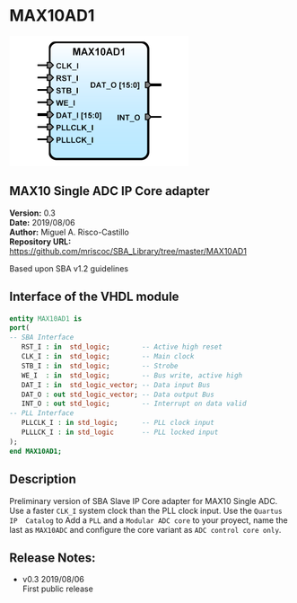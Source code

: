 MAX10AD1
========
![](image.png)   

MAX10 Single ADC IP Core adapter
-----------------------------------

**Version:** 0.3  
**Date:** 2019/08/06  
**Author:** Miguel A. Risco-Castillo  
**Repository URL:** <https://github.com/mriscoc/SBA_Library/tree/master/MAX10AD1>  

Based upon SBA v1.2 guidelines  

Interface of the VHDL module
----------------------------

```vhdl
entity MAX10AD1 is
port(
-- SBA Interface
   RST_I : in  std_logic;        -- Active high reset
   CLK_I : in  std_logic;        -- Main clock
   STB_I : in  std_logic;        -- Strobe
   WE_I  : in  std_logic;        -- Bus write, active high
   DAT_I : in  std_logic_vector; -- Data input Bus
   DAT_O : out std_logic_vector; -- Data output Bus
   INT_O : out std_logic;        -- Interrupt on data valid
-- PLL Interface
   PLLCLK_I : in std_logic;      -- PLL clock input
   PLLLCK_I : in std_logic       -- PLL locked input
);
end MAX10AD1; 
```
Description
-----------
Preliminary version of SBA Slave IP Core adapter for MAX10 Single ADC.
Use a faster `CLK_I` system clock than the PLL clock input. Use the `Quartus IP 
Catalog` to Add a `PLL` and a `Modular ADC core` to your proyect, name the last
as `MAX10ADC` and configure the core variant as `ADC control core only`.  
  
Release Notes:
--------------

- v0.3 2019/08/06  
  First public release


